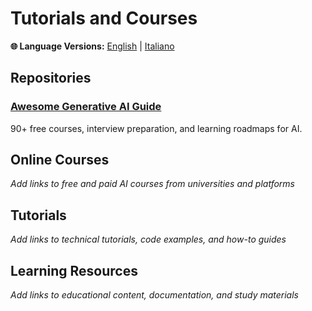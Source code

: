 # Tutorials and Courses

**🌐 Language Versions:** [English](README.md) | [Italiano](README_IT.md)

## Repositories

### [Awesome Generative AI Guide](https://github.com/aishwaryanr/awesome-generative-ai-guide)
90+ free courses, interview preparation, and learning roadmaps for AI.

## Online Courses

*Add links to free and paid AI courses from universities and platforms*

## Tutorials

*Add links to technical tutorials, code examples, and how-to guides*

## Learning Resources

*Add links to educational content, documentation, and study materials*